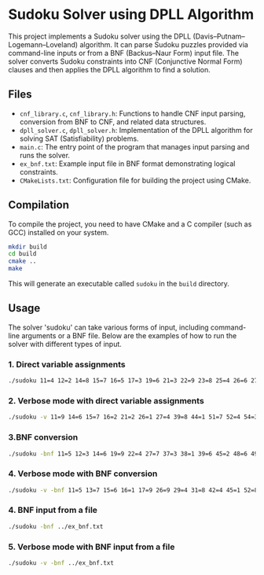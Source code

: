 # Sudoku Solver using DPLL Algorithm

This project implements a Sudoku solver using the DPLL (Davis–Putnam–Logemann–Loveland) algorithm. It can parse Sudoku puzzles provided via command-line inputs or from a BNF (Backus–Naur Form) input file. The solver converts Sudoku constraints into CNF (Conjunctive Normal Form) clauses and then applies the DPLL algorithm to find a solution.

## Files

- `cnf_library.c`, `cnf_library.h`: Functions to handle CNF input parsing, conversion from BNF to CNF, and related data structures.
- `dpll_solver.c`, `dpll_solver.h`: Implementation of the DPLL algorithm for solving SAT (Satisfiability) problems.
- `main.c`: The entry point of the program that manages input parsing and runs the solver.
- `ex_bnf.txt`: Example input file in BNF format demonstrating logical constraints.
- `CMakeLists.txt`: Configuration file for building the project using CMake.

## Compilation

To compile the project, you need to have CMake and a C compiler (such as GCC) installed on your system.

```bash
mkdir build
cd build
cmake ..
make
```

This will generate an executable called `sudoku` in the `build` directory.

## Usage

The solver 'sudoku' can take various forms of input, including command-line arguments or a BNF file. Below are the examples of how to run the solver with different types of input.

### 1. Direct variable assignments

```bash
./sudoku 11=4 12=2 14=8 15=7 16=5 17=3 19=6 21=3 22=9 23=8 25=4 26=6 27=7 29=1 33=5 37=8 39=2 41=9 43=6 44=4 45=5 56=1 58=8 61=1 62=4 67=6 75=2 76=4 77=5 78=3 82=3 84=1 85=8 88=6 93=9 97=4
```


### 2. Verbose mode with direct variable assignments

```bash
./sudoku -v 11=9 14=6 15=7 16=2 21=2 26=1 27=4 39=8 44=1 51=7 52=4 54=3 55=9 58=8 63=6 66=4 78=2 79=9 89=1 91=5 92=6 93=1 97=7
```

### 3.BNF conversion

```bash
./sudoku -bnf 11=5 12=3 14=6 19=9 22=4 27=7 37=3 38=1 39=6 45=2 48=6 49=5 51=9 53=2 56=5 58=7 63=5 66=3 67=9 71=4 73=6 74=1 75=5 82=5 84=2 85=8 87=6 92=1 95=9 97=5
```

### 4. Verbose mode with BNF conversion

```bash
./sudoku -v -bnf 11=5 13=7 15=6 16=1 17=9 26=9 29=4 31=8 42=4 45=1 52=8 57=7 61=7 63=1 64=5 69=3 71=9 73=6 75=5 77=4 82=1 94=3 98=2
```

### 4. BNF input from a file

```bash
./sudoku -bnf ../ex_bnf.txt
```

### 5. Verbose mode with BNF input from a file

```bash
./sudoku -v -bnf ../ex_bnf.txt
```